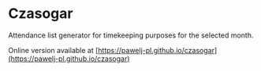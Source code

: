 # Czasogar

Attendance list generator for timekeeping purposes for the selected month.

Online version available at [https://pawelj-pl.github.io/czasogar](https://pawelj-pl.github.io/czasogar)
